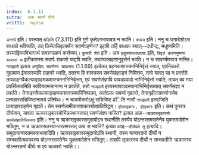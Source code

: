 ```yaml
---
index:  6.1.11
sutra:  अकः सवर्णे दीर्घः
vritti:  nyasa
---
```


`अग्नये` इति। परत्वात् `घेङिति` (7.3.111) इति गुणे कृतेऽगभावादत्र न भवति।
`दध्यत्र` इति। ननु च यणादेशोऽत्र बाधको भविष्यति, तत् किमेतन्निवृत्यर्थेन सवर्णग्रहणेन? इहापि तर्हि बाधकः स्यात्--दधीन्द्रः, मधूष्णमिति। तस्माद्विषयविभागार्थ सवरणग्रहणं कर्त्तव्यम्।
`कुमारी शेते` इति। अत्र `इचुयशास्तालव्याः` इति, `विवृत्तं करणमूष्मणां स्वराणां च` इतीकारस्य सवर्णः शकारो यद्यपि भवति, तथाप्यज्ग्रहणानुवृत्तेर्न भवति। न च सावर्ण्यमप्यत्र नास्ति। `नाज्झलौ` इत्यत्र `अणुदित् सवर्णस्य चाप्रत्ययः` (1.1.69) इत्येतत् ग्रहणकशास्त्रमभिनिर्वृत्तं स्यात्, एवमिकारो गुह्यमाण ईकारस्यापि ग्राहको भवति, ततश्च हि शास्त्रस्य सवर्णसंज्ञाङ्गं निमित्तम्, ततो यावत् सा न प्रवर्त्तते तावदङ्गवैकल्याद्ग्रहमकशास्त्रमनभिनिर्वृत्तम्, एवं सवर्णसंज्ञापि यावदपवादो नाभिनिर्वृत्तो भवति, तावत् क्व मया प्रवर्त्तितव्यमिति स्वविषयमजानाना न प्रवर्तते, ततो `नाज्झलौ` इत्यस्यापवादस्यानाभिनिर्वृत्तत्वात् सवर्णसंज्ञा न प्रवर्तते। तेनाङ्गवैकल्याद्ग्रहणकशास्त्रमपरिनिष्पन्नम्, अतोऽकः सवर्णा गृह्यन्ते, तेनागृहीतसवर्णानामेव प्रत्यहारसन्निविष्टानामयं प्रतिषेधः। न चायमीकरोऽक्षु सन्निविष्ट #िति नासौ `नाज्झलौ` इत्याजिति प्रत्याहारग्रहणेन गृह्यते। तेन सवर्णत्वमीकारशकारयोरप्रतिषिद्धम्।
`होल्ल्लृकारः, होतृ़कारः` इति। कथं पुनरत्र दीर्घत्वम्, यावता ऋकारलृकारयोर्भिन्नस्थानत्वात् सवर्णसंज्ञा नास्ति? इत्यत आह--`ऋकारलृकारयोः सवर्मसंज्ञाविधिरुक्तः` इति। ननु च ऋकारलृकारसमुदायोऽत्र स्थानीति तस्यैव योऽन्तरतमसतेनैव युकतमादेशेन भवितुम्, न च ऋकारसतस्यान्तरतमस्तत् कथं स भवति? इत्यत आह--`दीर्घपक्षे तु` इत्यादि। समुदायान्तरतमस्याभावादिति। ऋकारलृकारसमुदायोऽत्रि स्थानी, तस्य चान्तरतमो दीर्घो न सम्भवतीत्यवयवस्य योऽन्तरतस्तेनैव युक्तमादेशेन भत्रितुम्। तत्रापि लृकारस्य दीर्घो न सम्भवतीति ऋकारस्य योऽन्तरतमो दीर्घः स एव ऋकारो भवति।।

